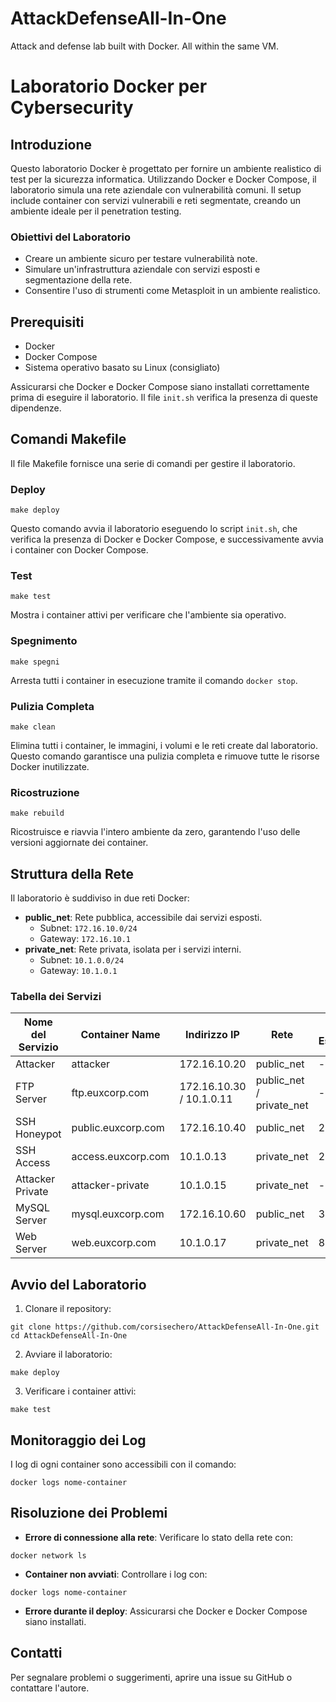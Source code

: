 # AttackDefenseAll-In-One
Attack and defense lab built with Docker. All within the same VM.

# Laboratorio Docker per Cybersecurity

## Introduzione
Questo laboratorio Docker è progettato per fornire un ambiente realistico di test per la sicurezza informatica. Utilizzando Docker e Docker Compose, il laboratorio simula una rete aziendale con vulnerabilità comuni. Il setup include container con servizi vulnerabili e reti segmentate, creando un ambiente ideale per il penetration testing.

### Obiettivi del Laboratorio
- Creare un ambiente sicuro per testare vulnerabilità note.
- Simulare un'infrastruttura aziendale con servizi esposti e segmentazione della rete.
- Consentire l'uso di strumenti come Metasploit in un ambiente realistico.

## Prerequisiti
- Docker
- Docker Compose
- Sistema operativo basato su Linux (consigliato)

Assicurarsi che Docker e Docker Compose siano installati correttamente prima di eseguire il laboratorio. Il file `init.sh` verifica la presenza di queste dipendenze.

## Comandi Makefile
Il file Makefile fornisce una serie di comandi per gestire il laboratorio.

### Deploy
```
make deploy
```
Questo comando avvia il laboratorio eseguendo lo script `init.sh`, che verifica la presenza di Docker e Docker Compose, e successivamente avvia i container con Docker Compose.

### Test
```
make test
```
Mostra i container attivi per verificare che l'ambiente sia operativo.

### Spegnimento
```
make spegni
```
Arresta tutti i container in esecuzione tramite il comando `docker stop`.

### Pulizia Completa
```
make clean
```
Elimina tutti i container, le immagini, i volumi e le reti create dal laboratorio. Questo comando garantisce una pulizia completa e rimuove tutte le risorse Docker inutilizzate.

### Ricostruzione
```
make rebuild
```
Ricostruisce e riavvia l'intero ambiente da zero, garantendo l'uso delle versioni aggiornate dei container.

## Struttura della Rete
Il laboratorio è suddiviso in due reti Docker:
- **public_net**: Rete pubblica, accessibile dai servizi esposti.
  - Subnet: `172.16.10.0/24`
  - Gateway: `172.16.10.1`
- **private_net**: Rete privata, isolata per i servizi interni.
  - Subnet: `10.1.0.0/24`
  - Gateway: `10.1.0.1`

### Tabella dei Servizi
| Nome del Servizio        | Container Name           | Indirizzo IP           | Rete        | Porta Esposta |
|-------------------------|--------------------------|-------------------------|-------------|--------------|
| Attacker                | attacker                 | 172.16.10.20            | public_net  | -            |
| FTP Server              | ftp.euxcorp.com           | 172.16.10.30 / 10.1.0.11 | public_net / private_net | -            |
| SSH Honeypot            | public.euxcorp.com        | 172.16.10.40            | public_net  | 2222         |
| SSH Access              | access.euxcorp.com        | 10.1.0.13               | private_net | 22           |
| Attacker Private        | attacker-private          | 10.1.0.15               | private_net | -            |
| MySQL Server            | mysql.euxcorp.com         | 172.16.10.60            | public_net  | 3306         |
| Web Server              | web.euxcorp.com           | 10.1.0.17               | private_net | 8080         |

## Avvio del Laboratorio
1. Clonare il repository:
```
git clone https://github.com/corsisechero/AttackDefenseAll-In-One.git
cd AttackDefenseAll-In-One
```
2. Avviare il laboratorio:
```
make deploy
```
3. Verificare i container attivi:
```
make test
```

## Monitoraggio dei Log
I log di ogni container sono accessibili con il comando:
```
docker logs nome-container
```

## Risoluzione dei Problemi
- **Errore di connessione alla rete**: Verificare lo stato della rete con:
```
docker network ls
```
- **Container non avviati**: Controllare i log con:
```
docker logs nome-container
```
- **Errore durante il deploy**: Assicurarsi che Docker e Docker Compose siano installati.

## Contatti
Per segnalare problemi o suggerimenti, aprire una issue su GitHub o contattare l'autore.


